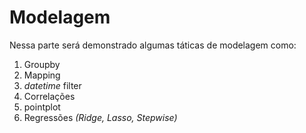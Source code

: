 # Modelagem 

Nessa parte será demonstrado algumas táticas de modelagem como:

1. Groupby
2. Mapping
3. *datetime* filter
4. Correlações
5. pointplot
6. Regressões *(Ridge, Lasso, Stepwise)*
